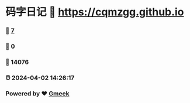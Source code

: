# 码字日记 :link: https://cqmzgg.github.io 
### :page_facing_up: [7](https://cqmzgg.github.io/tag.html) 
### :speech_balloon: 0 
### :hibiscus: 14076 
### :alarm_clock: 2024-04-02 14:26:17 
### Powered by :heart: [Gmeek](https://github.com/Meekdai/Gmeek)
